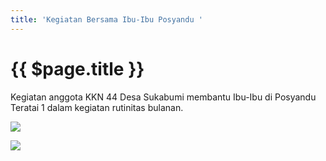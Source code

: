 ```yaml
---
title: 'Kegiatan Bersama Ibu-Ibu Posyandu '
---
```

# {{ $page.title }}

Kegiatan anggota KKN 44 Desa Sukabumi membantu Ibu-Ibu di Posyandu Teratai 1 dalam kegiatan rutinitas bulanan.

![](/img/posyandu1.jpg)

![](/img/posyandu2.jpg)
